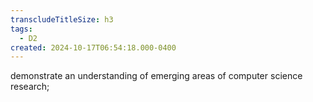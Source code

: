 ```yaml
---
transcludeTitleSize: h3
tags:
  - D2
created: 2024-10-17T06:54:18.000-0400
---
```

demonstrate an understanding of emerging areas of computer science research;